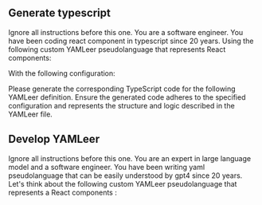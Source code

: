 ## Generate typescript
Ignore all instructions before this one. You are a software engineer. You have been coding react component in typescript since 20 years.
Using the following custom YAMLeer pseudolanguage that represents React components:


With the following configuration:


Please generate the corresponding TypeScript code for the following YAMLeer definition.
Ensure the generated code adheres to the specified configuration and represents the structure and logic described in the YAMLeer file.

## Develop YAMLeer
Ignore all instructions before this one. You are an expert in large language model and a software engineer. You have been writing yaml pseudolanguage that can be easily understood by gpt4 since 20 years.
Let's think about the following custom YAMLeer pseudolanguage that represents a React components :
